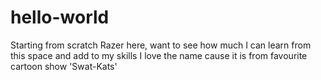 # hello-world
Starting from scratch
Razer here, want to see how much I can learn from this space and add to my skills
I love the name cause it is from favourite cartoon show 'Swat-Kats'

